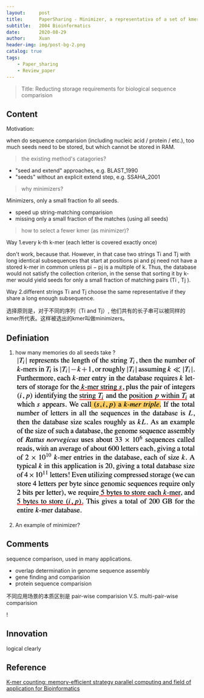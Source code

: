 ```yaml
---
layout:     post
title:      PaperSharing - Minimizer, a representativa of a set of kmers
subtitle:   2004 Bioinformatics
date:       2020-08-29
author:     Xuan
header-img: img/post-bg-2.png
catalog: true
tags:
    - Paper_sharing 
    - Review_paper
---
```


> Title: Reducting storage requirements for biological sequence comparision



## Content

Motivation: 

when do sequence comparision (including nucleic acid / protein / etc.), too much seeds need to be stored, but which cannot be stored in RAM.

>the existing method's catagories?

- "seed and extend" approaches, e.g. BLAST_1990
- "seeds" without an explicit extend step, e.g. SSAHA_2001

> why minimizers?

Minimizers, only a small fraction fo all seeds.
- speed up string-matching comparision
- missing only a small fraction of the matches (using all seeds)

> how to select a fewer kmer (as minimizer)?

Way 1.every k-th k-mer (each letter is covered exactly once)

don't work, because that. 
However, in that case two strings Ti and Tj with long identical subsequences that start at positions pi and pj need not have a stored k-mer in common unless pi − pj is a multiple of k. Thus, the database would not satisfy the collection criterion, in the sense that sorting it by k-mer would yield seeds for only a small fraction of matching pairs (Ti , Tj ).

Way 2.different strings Ti and Tj choose the same representative if they share a long enough subsequence.

选择原则是，对于不同的序列（Ti and Tj）, 他们共有的长子串可以被同样的kmer所代表。这样被选出的kmer叫做minimizers。

## Definiation

1. how many memories do all seeds take ?
![seeds take memories](/img/post-ct-minimizer1.png)

2. An example of minimizer?



## Comments

sequence comparison, used in many applications.
- overlap determination in genome sequence assembly
- gene finding and comparision
- protein sequence comparision

不同应用场景的本质区别是 pair-wise comparision V.S. multi-pair-wise comparision

!
## Innovation

logical clearly


## Reference

[K-mer counting: memory-efficient strategy parallel computing and field of application for Bioinformatics](https://ieeexplore.ieee.org/stamp/stamp.jsp?tp=&arnumber=8621325)
